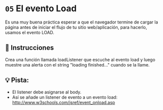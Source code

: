 # `05` El evento Load 

Es una muy buena práctica esperar a que el navegador termine de cargar la página antes de iniciar el flujo de tu sitio web/aplicación, para hacerlo, usamos el evento LOAD.

## 📝 Instrucciones
Crea una función llamada loadListener que escuche al evento load y luego muestre una alerta con el string "loading finished..." cuando se la llame.

## 💡 Pista:
- El listener debe asignarse al body.
- Así se añade un listener de evento a un evento load: http://www.w3schools.com/jsref/event_onload.asp